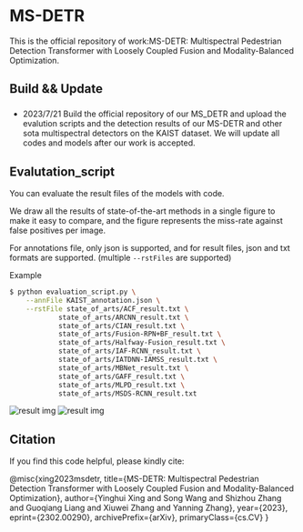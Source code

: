 # MS-DETR
This is the official repository of work:MS-DETR: Multispectral Pedestrian Detection Transformer with Loosely Coupled Fusion and Modality-Balanced Optimization.

## Build && Update
### 
  - 2023/7/21 Build the official repository of our MS_DETR and upload the evalution scripts and the detection results of our MS-DETR and other sota multispectral detectors on the KAIST dataset. We will update all codes and models after our work is accepted.

## Evalutation_script

You can evaluate the result files of the models with code.

We draw all the results of state-of-the-art methods in a single figure to make it easy to compare, and the figure represents the miss-rate against false positives per image.

For annotations file, only json is supported, and for result files, json and txt formats are supported.
(multiple `--rstFiles` are supported)

Example

```bash
$ python evaluation_script.py \
	--annFile KAIST_annotation.json \
	--rstFile state_of_arts/ACF_result.txt \
            state_of_arts/ARCNN_result.txt \
            state_of_arts/CIAN_result.txt \
            state_of_arts/Fusion-RPN+BF_result.txt \
            state_of_arts/Halfway-Fusion_result.txt \
            state_of_arts/IAF-RCNN_result.txt \
            state_of_arts/IATDNN-IAMSS_result.txt \
            state_of_arts/MBNet_result.txt \
            state_of_arts/GAFF_result.txt \
            state_of_arts/MLPD_result.txt \
            state_of_arts/MSDS-RCNN_result.txt 
```
![result img](evaluation_script/FPPI_Reasonable.jpg)
![result img](evaluation_script/FPPI_All.jpg)

## Citation

If you find this code helpful, please kindly cite:

@misc{xing2023msdetr,
      title={MS-DETR: Multispectral Pedestrian Detection Transformer with Loosely Coupled Fusion and Modality-Balanced Optimization}, 
      author={Yinghui Xing and Song Wang and Shizhou Zhang and Guoqiang Liang and Xiuwei Zhang and Yanning Zhang},
      year={2023},
      eprint={2302.00290},
      archivePrefix={arXiv},
      primaryClass={cs.CV}
}
